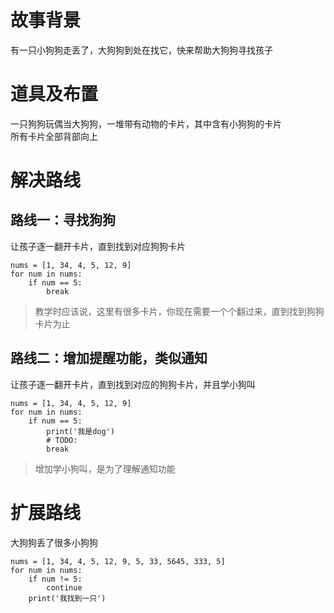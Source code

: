 # 故事背景
有一只小狗狗走丢了，大狗狗到处在找它，快来帮助大狗狗寻找孩子  

# 道具及布置
一只狗狗玩偶当大狗狗，一堆带有动物的卡片，其中含有小狗狗的卡片  
所有卡片全部背部向上

# 解决路线

## 路线一：寻找狗狗
让孩子逐一翻开卡片，直到找到对应狗狗卡片  

```
nums = [1, 34, 4, 5, 12, 9]
for num in nums:
    if num == 5:
        break
```

> 教学时应该说，这里有很多卡片，你现在需要一个个翻过来，直到找到狗狗卡片为止  

## 路线二：增加提醒功能，类似通知
让孩子逐一翻开卡片，直到找到对应的狗狗卡片，并且学小狗叫  

```
nums = [1, 34, 4, 5, 12, 9]
for num in nums:
    if num == 5:
        print('我是dog')
        # TODO:
        break
```

> 增加学小狗叫，是为了理解通知功能  

# 扩展路线
大狗狗丢了很多小狗狗  
```
nums = [1, 34, 4, 5, 12, 9, 5, 33, 5645, 333, 5]
for num in nums:
    if num != 5:
        continue
    print('我找到一只')
```
